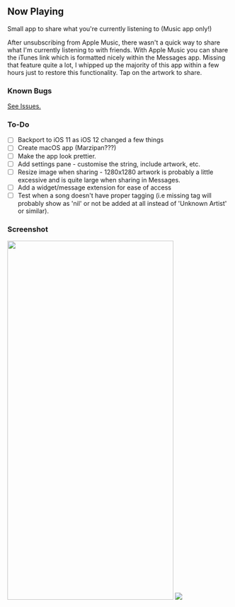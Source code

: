 ## Now Playing
Small app to share what you're currently listening to (Music app only!)

After unsubscribing from Apple Music, there wasn't a quick way to share what I'm currently listening to with friends. With Apple Music you can share the iTunes link which is formatted nicely within the Messages app. Missing that feature quite a lot, I whipped up the majority of this app within a few hours just to restore this functionality. Tap on the artwork to share.

### Known Bugs
[See Issues.](https://github.com/greenywd/NowPlaying/issues)

### To-Do
- [ ] Backport to iOS 11 as iOS 12 changed a few things
- [ ] Create macOS app (Marzipan???)
- [ ] Make the app look prettier.
- [ ] Add settings pane - customise the string, include artwork, etc.
- [ ] Resize image when sharing - 1280x1280 artwork is probably a little excessive and is quite large when sharing in Messages.
- [ ] Add a widget/message extension for ease of access
- [ ] Test when a song doesn't have proper tagging (i.e missing tag will probably show as 'nil' or not be added at all instead of 'Unknown Artist' or similar).

### Screenshot
<img src="https://raw.githubusercontent.com/greenywd/NowPlaying/master/IMG_4732.png" width="375" height="812">
<img src="https://raw.githubusercontent.com/greenywd/NowPlaying/master/IMG_4733.jpeg">
